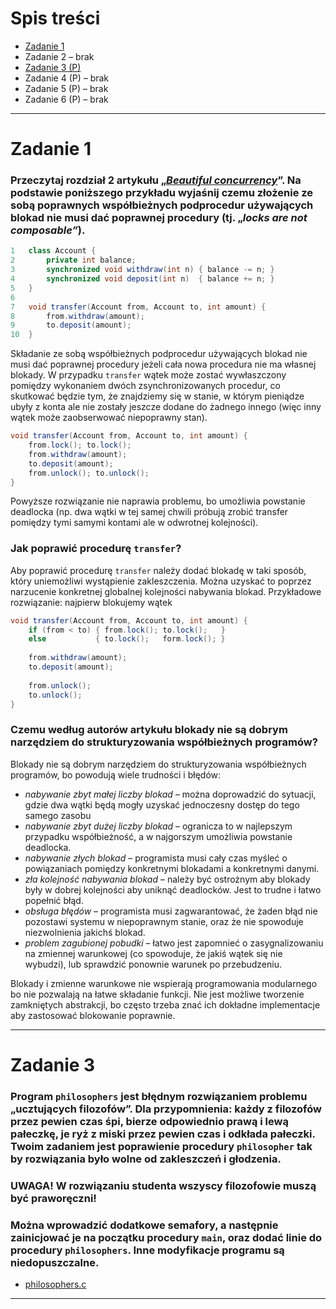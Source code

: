 # Spis treści

- [Zadanie 1](#zadanie-1)
- Zadanie 2 – brak
- [Zadanie 3 (P)](#zadanie-3)
- Zadanie 4 (P) – brak
- Zadanie 5 (P) – brak
- Zadanie 6 (P) – brak

***

# Zadanie 1

### Przeczytaj rozdział 2 artykułu „[*Beautiful concurrency*](https://www.microsoft.com/en-us/research/wp-content/uploads/2016/02/beautiful.pdf)”. Na podstawie poniższego przykładu wyjaśnij czemu złożenie ze sobą poprawnych współbieżnych podprocedur używających blokad nie musi dać poprawnej procedury (tj. „*locks are not composable”*). 

```java
1   class Account {
2       private int balance;
3       synchronized void withdraw(int n) { balance -= n; }
4       synchronized void deposit(int n)  { balance += n; }
5   }
6   
7   void transfer(Account from, Account to, int amount) {
8       from.withdraw(amount);
9       to.deposit(amount);
10  }
```

Składanie ze sobą współbieżnych podprocedur używających blokad nie musi dać poprawnej procedury jeżeli cała nowa procedura nie ma własnej blokady. W przypadku `transfer` wątek może zostać wywłaszczony pomiędzy wykonaniem dwóch zsynchronizowanych procedur, co skutkować będzie tym, że znajdziemy się w stanie, w którym pieniądze ubyły z konta ale nie zostały jeszcze dodane do żadnego innego (więc inny wątek może zaobserwować niepoprawny stan).
```java
void transfer(Account from, Account to, int amount) {
    from.lock(); to.lock();
    from.withdraw(amount);
    to.deposit(amount);
    from.unlock(); to.unlock();
}
```
Powyższe rozwiązanie nie naprawia problemu, bo umożliwia powstanie deadlocka (np. dwa wątki w tej samej chwili próbują zrobić transfer pomiędzy tymi samymi kontami ale w odwrotnej kolejności).

### Jak poprawić procedurę `transfer`? 

Aby poprawić procedurę `transfer` należy dodać blokadę w taki sposób, który uniemożliwi wystąpienie zakleszczenia. Można uzyskać to poprzez narzucenie konkretnej globalnej kolejności nabywania blokad.
Przykładowe rozwiązanie: najpierw blokujemy wątek 

```java
void transfer(Account from, Account to, int amount) {
    if (from < to) { from.lock(); to.lock();   } 
    else           { to.lock();   form.lock(); }
    
    from.withdraw(amount);
    to.deposit(amount);
    
    from.unlock();
    to.unlock();
}
```

### Czemu według autorów artykułu blokady nie są dobrym narzędziem do strukturyzowania współbieżnych programów?

Blokady nie są dobrym narzędziem do strukturyzowania współbieżnych programów, bo powodują wiele trudności i błędów:
- *nabywanie zbyt małej liczby blokad* – można doprowadzić do sytuacji, gdzie dwa wątki będą mogły uzyskać jednoczesny dostęp do tego samego zasobu
- *nabywanie zbyt dużej liczby blokad* – ogranicza to w najlepszym przypadku współbieżność, a w najgorszym umożliwia powstanie deadlocka.
- *nabywanie złych blokad* – programista musi cały czas myśleć o powiązaniach pomiędzy konkretnymi blokadami a konkretnymi danymi.
- *zła kolejność nabywania blokad* – należy być ostrożnym aby blokady były w dobrej kolejności aby uniknąć deadlocków. Jest to trudne i łatwo popełnić błąd.
- *obsługa błędów* – programista musi zagwarantować, że żaden błąd nie pozostawi systemu w niepoprawnym stanie, oraz że nie spowoduje niezwolnienia jakichś blokad.
- *problem zagubionej pobudki* – łatwo jest zapomnieć o zasygnalizowaniu na zmiennej warunkowej (co spowoduje, że jakiś wątek się nie wybudzi), lub sprawdzić ponownie warunek po przebudzeniu.

Blokady i zmienne warunkowe nie wspierają programowania modularnego bo nie pozwalają na łatwe składanie funkcji. Nie jest możliwe tworzenie zamkniętych abstrakcji, bo często trzeba znać ich dokładne implementacje aby zastosować blokowanie poprawnie.

***

# Zadanie 3

### Program `philosophers` jest błędnym rozwiązaniem problemu „ucztujących filozofów”. Dla przypomnienia: każdy z filozofów przez pewien czas śpi, bierze odpowiednio prawą i lewą pałeczkę, je ryż z miski przez pewien czas i odkłada pałeczki. Twoim zadaniem jest poprawienie procedury `philosopher` tak by rozwiązania było wolne od zakleszczeń i głodzenia.
### UWAGA! W rozwiązaniu studenta wszyscy filozofowie muszą być praworęczni!
### Można wprowadzić dodatkowe semafory, a następnie zainicjować je na początku procedury `main`, oraz dodać linie do procedury `philosophers`. Inne modyfikacje programu są niedopuszczalne.

- [philosophers.c](./programy/philosophers.c)

***
